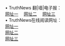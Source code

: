 &#8226; TruthNews 翻|墙|电子报：<br />
<a href="http://22.dynssl.com:81/" target="_blank">网址一</a>
　<a href="http://wi55.ga/read/" target="_blank">网址二</a>
　<a href="http://d7.dnsrd.com/s/" target="_blank">网址三</a>
　<br />
&#8226; TruthNews在线阅读网址：<br />
  <a href="http://22.dynssl.com/s/" target="_blank">网址一</a><br />
  <a href="http://wi55.ga/read/" target="_blank">网址二</a><br />
<a href="http://d7.dnsrd.com:81/read/" target="_blank">网址三</a><br />

